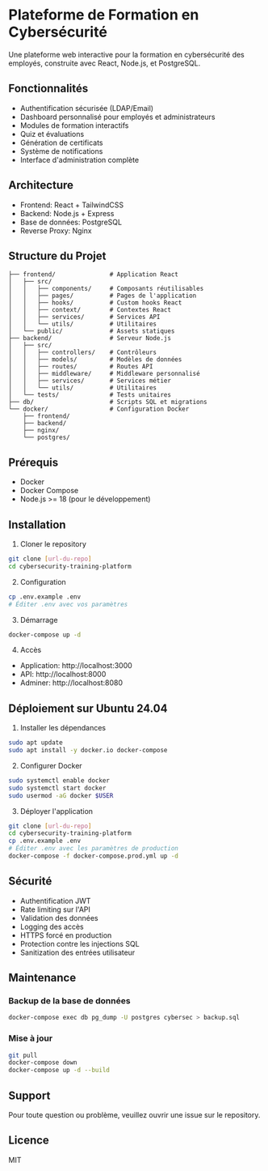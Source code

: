 # Plateforme de Formation en Cybersécurité

Une plateforme web interactive pour la formation en cybersécurité des employés, construite avec React, Node.js, et PostgreSQL.

## Fonctionnalités

- Authentification sécurisée (LDAP/Email)
- Dashboard personnalisé pour employés et administrateurs
- Modules de formation interactifs
- Quiz et évaluations
- Génération de certificats
- Système de notifications
- Interface d'administration complète

## Architecture

- Frontend: React + TailwindCSS
- Backend: Node.js + Express
- Base de données: PostgreSQL
- Reverse Proxy: Nginx

## Structure du Projet

```
├── frontend/               # Application React
│   ├── src/
│   │   ├── components/     # Composants réutilisables
│   │   ├── pages/          # Pages de l'application
│   │   ├── hooks/          # Custom hooks React
│   │   ├── context/        # Contextes React
│   │   ├── services/       # Services API
│   │   └── utils/          # Utilitaires
│   └── public/             # Assets statiques
├── backend/                # Serveur Node.js
│   ├── src/
│   │   ├── controllers/    # Contrôleurs
│   │   ├── models/         # Modèles de données
│   │   ├── routes/         # Routes API
│   │   ├── middleware/     # Middleware personnalisé
│   │   ├── services/       # Services métier
│   │   └── utils/          # Utilitaires
│   └── tests/              # Tests unitaires
├── db/                     # Scripts SQL et migrations
└── docker/                 # Configuration Docker
    ├── frontend/
    ├── backend/
    ├── nginx/
    └── postgres/
```

## Prérequis

- Docker
- Docker Compose
- Node.js >= 18 (pour le développement)

## Installation

1. Cloner le repository
```bash
git clone [url-du-repo]
cd cybersecurity-training-platform
```

2. Configuration
```bash
cp .env.example .env
# Éditer .env avec vos paramètres
```

3. Démarrage
```bash
docker-compose up -d
```

4. Accès
- Application: http://localhost:3000
- API: http://localhost:8000
- Adminer: http://localhost:8080

## Déploiement sur Ubuntu 24.04

1. Installer les dépendances
```bash
sudo apt update
sudo apt install -y docker.io docker-compose
```

2. Configurer Docker
```bash
sudo systemctl enable docker
sudo systemctl start docker
sudo usermod -aG docker $USER
```

3. Déployer l'application
```bash
git clone [url-du-repo]
cd cybersecurity-training-platform
cp .env.example .env
# Éditer .env avec les paramètres de production
docker-compose -f docker-compose.prod.yml up -d
```

## Sécurité

- Authentification JWT
- Rate limiting sur l'API
- Validation des données
- Logging des accès
- HTTPS forcé en production
- Protection contre les injections SQL
- Sanitization des entrées utilisateur

## Maintenance

### Backup de la base de données
```bash
docker-compose exec db pg_dump -U postgres cybersec > backup.sql
```

### Mise à jour
```bash
git pull
docker-compose down
docker-compose up -d --build
```

## Support

Pour toute question ou problème, veuillez ouvrir une issue sur le repository.

## Licence

MIT